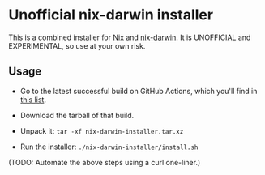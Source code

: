 # Unofficial nix-darwin installer

This is a combined installer for [Nix] and [nix-darwin]. It is UNOFFICIAL and
EXPERIMENTAL, so use at your own risk.

[Nix]: https://nixos.org
[nix-darwin]: https://github.com/LnL7/nix-darwin

## Usage

- Go to the latest successful build on GitHub Actions, which you'll find in
  [this list](https://github.com/stephank/nix-darwin-installer/actions?query=branch%3Amaster+workflow%3Abuild).

- Download the tarball of that build.

- Unpack it: `tar -xf nix-darwin-installer.tar.xz`

- Run the installer: `./nix-darwin-installer/install.sh`

(TODO: Automate the above steps using a curl one-liner.)
